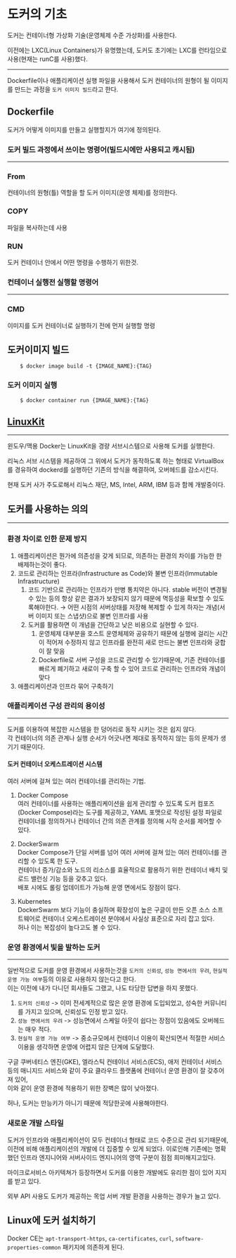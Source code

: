 # 도커의 기초

도커는 컨테이너형 가상화 기술(운영체제 수준 가상화)를 사용한다.

이전에는 LXC(Linux Containers)가 유명했는데, 도커도 초기에는 LXC를 런타임으로 사용(현재는 runC를 사용)했다.

---

Dockerfile이나 애플리케이션 실행 파일을 사용해서 도커 컨테이너의 원형이 될 이미지를 만드는 과정을 `도커 이미지 빌드`라고 한다.

## Dockerfile

도커가 어떻게 이미지를 만들고 실행할지가 여기에 정의된다.

### 도커 빌드 과정에서 쓰이는 명령어(빌드시에만 사용되고 캐시됨)

---

### From

컨테이너의 원형(틀) 역할을 할 도커 이미지(운영 체제)를 정의한다.

### COPY

파일을 복사하는데 사용

### RUN

도커 컨테이너 안에서 어떤 명령을 수행하기 위한것.

### 컨테이너 실행전 실행할 명령어

---

### CMD

이미지를 도커 컨테이너로 실행하기 전에 먼저 실행할 명령

## 도커이미지 빌드
```
    $ docker image build -t {IMAGE_NAME}:{TAG}
```
### 도커 이미지 실행
```
    $ docker container run {IMAGE_NAME}:{TAG}
```
## [LinuxKit](https://github.com/linuxkit/linuxkit)

---

윈도우/맥용 Docker는 LinuxKit을 경량 서브시스템으로 사용해 도커를 실행한다.

리눅스 서브 시스템을 제공하여 그 위에서 도커가 동작하도록 하는 형태로 VirtualBox를 경유하여 dockerd를 실행하던 기존의 방식을 해결하여, 오버헤드를 감소시킨다.

현재 도커 사가 주도로해서 리눅스 재단, MS, Intel, ARM, IBM 등과 함께 개발중이다.

## 도커를 사용하는 의의

---

### 환경 차이로 인한 문제 방지

1. 애플리케이션은 뭔가에 의존성을 갖게 되므로, 의존하는 환경의 차이를 가능한 한 배제하는것이 좋다.
2. 코드로 관리하는 인프라(Infrastructure as Code)와 불변 인프라(Immutable Infrastructure)
    1. 코드 기반으로 관리하는 인프라가 만병 통치약은 아니다.
    stable 버전이 변경될 수 있는 등의 항상 같은 결과가 보장되지 않기 때문에 멱등성을 확보할 수 있도록해야한다.
    → 어떤 시점의 서버상태를 저장해 복제할 수 있게 하자는 개념(서버 이미지 또는 스냅샷)으로 불변 인프라를 사용
    2. 도커를 활용하면 이 개념을 간단하고 낮은 비용으로 실현할 수 있다.
        1. 운영체제 대부분을 호스트 운영체제와 공유하기 때문에 실행에 걸리는 시간이 적어져 수정하지 않고 인프라를 완전히 새로 만드는 불변 인프라와 궁합이 잘 맞음
        2. Dockerfile로 서버 구성을 코드로 관리할 수 있기때문에, 기존 컨테이너를 빠르게 폐기하고 새로이 구축 할 수 있어 코드로 관리하는 인프라와 개념이 맞다
3. 애플리케이션과 인프라 묶어 구축하기

### 애플리케이션 구성 관리의 용이성

---

도커를 이용하여 복잡한 시스템을 한 덩어리로 동작 시키는 것은 쉽지 않다.<br/>
각 컨테이너의 의존 관계나 실행 순서가 어긋나면 제대로 동작하지 않는 등의 문제가 생기기 때문이다.


#### 도커 컨테이너 오케스트레이션 시스템
여러 서버에 걸쳐 있는 여러 컨테이너를 관리하는 기법.

1. Docker Compose <br/>
여러 컨테이너를 사용하는 애플리케이션을 쉽게 관리할 수 있도록 도커 컴포즈(Docker Compose)라는 도구를 제공하고, YAML 포맷으로 작성된 설정 파일로 컨테이너를 정의하거나 컨테이너 간의 의존 관계를 정의해 시작 순서를 제어할 수 있다.

2. DockerSwarm <br/>
Docker Compose가 단일 서버를 넘어 여러 서버에 걸쳐 있는 여러 컨테이너를 관리할 수 있도록 한 도구.<br/>
컨테이너 증가/감소와 노드의 리소스를 효율적으로 활용하기 위한 컨테이너 배치 및 로드 밸런싱 기능 등을 갖추고 있다.<br/>
배포 시에도 롤링 업데이트가 가능해 운영 면에서도 장점이 많다.

3. Kubernetes <br/>
DockerSwarm 보다 기능이 충실하며 확장성이 높은 구글이 만든 오픈 소스 소프트웨어로 컨테이너 오케스트레이션 분야에서 사실상 표준으로 자리 잡고 있다.<br/>
허나 이는 복잡성이 높다고도 볼 수 있다.


### 운영 환경에서 빛을 발하는 도커

---

일반적으로 도커를 운영 환경에서 사용하는것을 `도커의 신뢰성`, `성능 면에서의 우려`, `현실적 운영 가능 여부`등의 이유로 사용하지 않는다고 한다.<br/>
이는 이전에 내가 다니던 회사들도 그랬고, 나도 타당한 답변을 하지 못했다.

1. `도커의 신뢰성` -> 이미 전세계적으로 많은 운영 환경에 도입되었고, 성숙한 커뮤니티를 가지고 있으며, 신뢰성도 인정 받고 있다.  
2. `성능 면에서의 우려` -> 성능면에서 스케일 아웃이 쉽다는 장점이 있음에도 오버헤드는 매우 적다.
3. `현실적 운영 가능 여부`
-> 중소규모에서 컨테이너 이용이 확산되면서 적절한 서비스 이용을 생각하면 운영에 어렵지 않은 단계에 도달했다.

구글 쿠버네티스 엔진(GKE), 엘라스틱 컨테이너 서비스(ECS), 애저 컨테이너 서비스 등의 매니지드 서비스와 같이 주요 클라우드 플랫폼에 컨테이너 운영 환경이 잘 갖추어져 있어,<br/>
이와 같이 운영 환경에 적용하기 위한 장벽은 많이 낮아졌다.

허나, 도커는 만능키가 아니기 때문에 적당한곳에 사용해야한다.

### 새로운 개발 스타일

도커가 인프라와 애플리케이션이 모두 컨테이너 형태로 코드 수준으로 관리 되기때문에, 이전에 비해 애플리케이션의 개발에 더 집중할 수 있게 되었다.
이로인해 기존에는 명확했던 인프라 엔지니어와 서버사이드 엔지니어의 영역 구분이 점점 희미해지고있다.

마이크로서비스 아키텍쳐가 등장하면서 도커를 이용한 개발에도 유리한 점이 있어 지지를 받고 있다.

외부 API 사용도 도커가 제공하는 목업 서버 개발 환경을 사용하는 경우가 늘고 있다.

## Linux에 도커 설치하기

Docker CE는 `apt-transport-https`, `ca-certificates`, `curl`, `software-properties-common` 패키지에 의존하게 된다.
